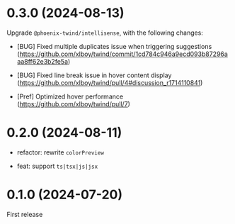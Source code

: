 # 0.3.0 (2024-08-13)

Upgrade `@phoenix-twind/intellisense`, with the following changes:

- [BUG] Fixed multiple duplicates issue when triggering suggestions (https://github.com/xlboy/twind/commit/1cd784c946a9ecd093b87296aaa8ff62e3b2fe5a)

- [BUG] Fixed line break issue in hover content display (https://github.com/xlboy/twind/pull/4#discussion_r1714110841)

- [Pref] Optimized hover performance (https://github.com/xlboy/twind/pull/7)

# 0.2.0 (2024-08-11)

- refactor: rewrite `colorPreview`

- feat: support `ts|tsx|js|jsx`

# 0.1.0 (2024-07-20)

First release
